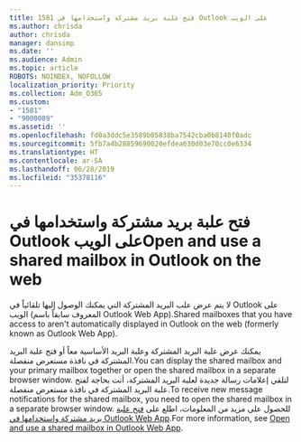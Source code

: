 ```yaml
---
title: 1581 فتح علبة بريد مشتركة واستخدامها في Outlook على الويب
ms.author: chrisda
author: chrisda
manager: dansimp
ms.date: ''
ms.audience: Admin
ms.topic: article
ROBOTS: NOINDEX, NOFOLLOW
localization_priority: Priority
ms.collection: Adm_O365
ms.custom:
- "1581"
- "9000089"
ms.assetid: ''
ms.openlocfilehash: fd0a3ddc5e3589b05838ba7542cba0b8140f0adc
ms.sourcegitcommit: 5fb7a4b28859690020efdea630d03e70cc0e6334
ms.translationtype: HT
ms.contentlocale: ar-SA
ms.lasthandoff: 06/28/2019
ms.locfileid: "35378116"
---
```

# <a name="open-and-use-a-shared-mailbox-in-outlook-on-the-web"></a><span data-ttu-id="699b2-102">فتح علبة بريد مشتركة واستخدامها في Outlook على الويب</span><span class="sxs-lookup"><span data-stu-id="699b2-102">Open and use a shared mailbox in Outlook on the web</span></span>

<span data-ttu-id="699b2-103">لا يتم عرض علب البريد المشتركة التي يمكنك الوصول إليها تلقائياً في Outlook على الويب (المعروف سابقاً باسم Outlook Web App).</span><span class="sxs-lookup"><span data-stu-id="699b2-103">Shared mailboxes that you have access to aren't automatically displayed in Outlook on the web (formerly known as Outlook Web App).</span></span>

<span data-ttu-id="699b2-104">يمكنك عرض علبة البريد المشتركة وعلبة البريد الأساسية معاً أو فتح علبة البريد المشتركة في نافذة مستعرض منفصلة.</span><span class="sxs-lookup"><span data-stu-id="699b2-104">You can display the shared mailbox and your primary mailbox together or open the shared mailbox in a separate browser window.</span></span> <span data-ttu-id="699b2-105">لتلقي إعلامات رسالة جديدة لعلبة البريد المشتركة، أنت بحاجة لفتح علبة البريد المشتركة في نافذة مستعرض منفصلة.</span><span class="sxs-lookup"><span data-stu-id="699b2-105">To receive new message notifications for the shared mailbox, you need to open the shared mailbox in a separate browser window.</span></span> <span data-ttu-id="699b2-106">للحصول على مزيد من المعلومات، اطلع على [فتح علبة بريد مشتركة واستخدامها في Outlook Web App](https://support.office.com/article/BC127866-42BE-4DE7-92AE-1EF2F787FD5C).</span><span class="sxs-lookup"><span data-stu-id="699b2-106">For more information, see [Open and use a shared mailbox in Outlook Web App](https://support.office.com/article/BC127866-42BE-4DE7-92AE-1EF2F787FD5C).</span></span>

